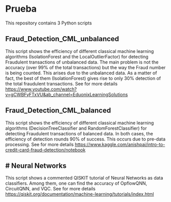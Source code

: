 # Prueba
This repository contains 3 Python scripts
## Fraud_Detection_CML_unbalanced
This script shows the efficiency of different classical machine learning algorithms (IsolationForest and the LocalOutlierFactor) for detecting Fraudulent transactions of unbalanced data. 
The main problem is not the accuracy (over 99% of the total transactions) but the way the Fraud number is being counted. This arises due to the unbalanced data. 
As a matter of fact, the best of them (IsolationForest) gives rise to only 30% detection of the total fraudulent transactions.
See for more details https://www.youtube.com/watch?v=gCWBFyFTxVU&ab_channel=EduonixLearningSolutions
## Fraud_Detection_CML_balanced
This script shows the efficiency of different classical machine learning algorithms (DecisionTreeClassifier and RandomForestClassifier) for detecting Fraudulent transactions of balanced data. In both cases, the efficiency of detection rounds 90% of success. This occurs due to pre-data processing.
See for more details https://www.kaggle.com/anishpai/intro-to-credit-card-fraud-detection/notebook
## # Neural Networks
This script shows a commented QISKIT tutorial of Neural Networks as data classifiers. Among them, one can find the accuracy of OpflowQNN, CircuitQNN, and VQC.
See for more details https://qiskit.org/documentation/machine-learning/tutorials/index.html
